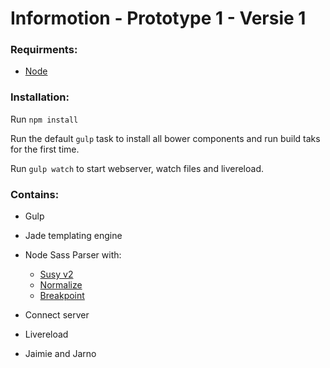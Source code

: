 # Informotion - Prototype 1 - Versie 1

### Requirments:

- [Node](https://nodejs.org/download/)

### Installation:

Run `npm install`

Run the default `gulp` task to install all bower components and run build taks for the first time.

Run `gulp watch` to start webserver, watch files and livereload.

### Contains:

- Gulp
- Jade templating engine
- Node Sass Parser with:
    - [Susy v2](http://susy.oddbird.net/)
    - [Normalize](https://github.com/JohnAlbin/normalize-scss)
    - [Breakpoint](http://breakpoint-sass.com/)
- Connect server
- Livereload

- Jaimie and Jarno